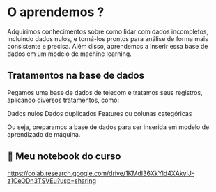 # O aprendemos ?

Adquirimos conhecimentos sobre como lidar com dados incompletos, incluindo dados nulos, e torná-los prontos para análise de forma mais consistente e precisa. Além disso, aprendemos a inserir essa base de dados em um modelo de machine learning.

## Tratamentos na base de dados

Pegamos uma base de dados de telecom e tratamos seus registros, aplicando diversos tratamentos, como:

Dados nulos
Dados duplicados
Features ou colunas categóricas

Ou seja, preparamos a base de dados para ser inserida em modelo de aprendizado de máquina.

## 🔗 Meu notebook do curso

https://colab.research.google.com/drive/1KMdI36XkYld4XAkylJ-z1CeODn3TSVEu?usp=sharing
